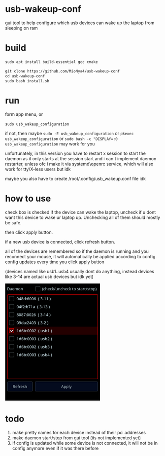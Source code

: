 # usb-wakeup-conf
gui tool to help configure which usb devices can wake up the laptop from sleeping on ram

# build
`sudo apt install build-essential gcc cmake`
```
git clone https://github.com/MioNya4/usb-wakeup-conf
cd usb-wakeup-conf
sudo bash install.sh
```

# run
form app menu, or 

`sudo usb_wakeup_configuration`

if not, then maybe `sudo -E usb_wakeup_configuration`
or `pkexec usb_wakeup_configuration`
or `sudo bash -c "DISPLAY=:0 usb_wakeup_configuration` may work for you

unfortunately, in this version you have to restart x session to start the daemon as it only starts at the session start and i can't implement daemon restarter, unless ofc i make it via systemd\openrc service, which will also work for tty\X-less users but idk


maybe you also have to create /root/.config/usb_wakeup.conf file idk





# how to use
check box is checked if the device can wake the laptop, uncheck if u dont want this device to wake ur laptop up. Unchecking all of them should mostly be safe.


then click apply button. 

if a new usb device is connected, click refresh button.

all of the devices are remembered so if the daemon is running and you reconnect your mouse, it will automatically be applied according to config. config updates every time you click apply button


(devices named like usb1..usb4 usually dont do anything, instead devices like 3-14 are actual usb devices but idk yet)

![text](https://github.com/MioNya4/usb-wakeup-conf/blob/v0.2/Screenshot_20231120_163028.png)

# todo

1) make pretty names for each device instead of their pci addresses
2) make daemon start/stop from gui tool (its not implemented yet)
3) if config is updated while some device is not connected, it will not be in config anymore even if it was there before
